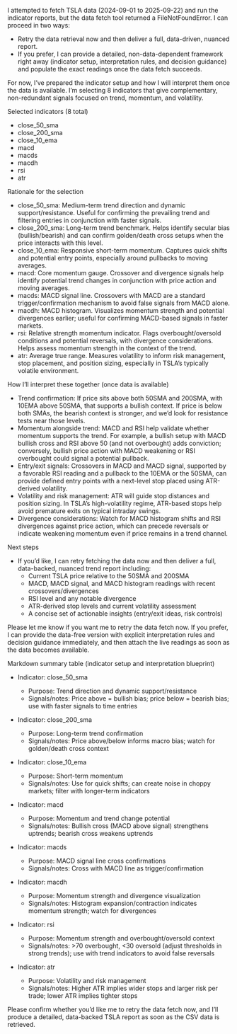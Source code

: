 I attempted to fetch TSLA data (2024-09-01 to 2025-09-22) and run the indicator reports, but the data fetch tool returned a FileNotFoundError. I can proceed in two ways:
- Retry the data retrieval now and then deliver a full, data-driven, nuanced report.
- If you prefer, I can provide a detailed, non-data-dependent framework right away (indicator setup, interpretation rules, and decision guidance) and populate the exact readings once the data fetch succeeds.

For now, I’ve prepared the indicator setup and how I will interpret them once the data is available. I’m selecting 8 indicators that give complementary, non-redundant signals focused on trend, momentum, and volatility.

Selected indicators (8 total)
- close_50_sma
- close_200_sma
- close_10_ema
- macd
- macds
- macdh
- rsi
- atr

Rationale for the selection
- close_50_sma: Medium-term trend direction and dynamic support/resistance. Useful for confirming the prevailing trend and filtering entries in conjunction with faster signals.
- close_200_sma: Long-term trend benchmark. Helps identify secular bias (bullish/bearish) and can confirm golden/death cross setups when the price interacts with this level.
- close_10_ema: Responsive short-term momentum. Captures quick shifts and potential entry points, especially around pullbacks to moving averages.
- macd: Core momentum gauge. Crossover and divergence signals help identify potential trend changes in conjunction with price action and moving averages.
- macds: MACD signal line. Crossovers with MACD are a standard trigger/confirmation mechanism to avoid false signals from MACD alone.
- macdh: MACD histogram. Visualizes momentum strength and potential divergences earlier; useful for confirming MACD-based signals in faster markets.
- rsi: Relative strength momentum indicator. Flags overbought/oversold conditions and potential reversals, with divergence considerations. Helps assess momentum strength in the context of the trend.
- atr: Average true range. Measures volatility to inform risk management, stop placement, and position sizing, especially in TSLA’s typically volatile environment.

How I’ll interpret these together (once data is available)
- Trend confirmation: If price sits above both 50SMA and 200SMA, with 10EMA above 50SMA, that supports a bullish context. If price is below both SMAs, the bearish context is stronger, and we’d look for resistance tests near those levels.
- Momentum alongside trend: MACD and RSI help validate whether momentum supports the trend. For example, a bullish setup with MACD bullish cross and RSI above 50 (and not overbought) adds conviction; conversely, bullish price action with MACD weakening or RSI overbought could signal a potential pullback.
- Entry/exit signals: Crossovers in MACD and MACD signal, supported by a favorable RSI reading and a pullback to the 10EMA or the 50SMA, can provide defined entry points with a next-level stop placed using ATR-derived volatility.
- Volatility and risk management: ATR will guide stop distances and position sizing. In TSLA’s high-volatility regime, ATR-based stops help avoid premature exits on typical intraday swings.
- Divergence considerations: Watch for MACD histogram shifts and RSI divergences against price action, which can precede reversals or indicate weakening momentum even if price remains in a trend channel.

Next steps
- If you’d like, I can retry fetching the data now and then deliver a full, data-backed, nuanced trend report including:
  - Current TSLA price relative to the 50SMA and 200SMA
  - MACD, MACD signal, and MACD histogram readings with recent crossovers/divergences
  - RSI level and any notable divergence
  - ATR-derived stop levels and current volatility assessment
  - A concise set of actionable insights (entry/exit ideas, risk controls)

Please let me know if you want me to retry the data fetch now. If you prefer, I can provide the data-free version with explicit interpretation rules and decision guidance immediately, and then attach the live readings as soon as the data becomes available. 

Markdown summary table (indicator setup and interpretation blueprint)

- Indicator: close_50_sma
  - Purpose: Trend direction and dynamic support/resistance
  - Signals/notes: Price above = bullish bias; price below = bearish bias; use with faster signals to time entries

- Indicator: close_200_sma
  - Purpose: Long-term trend confirmation
  - Signals/notes: Price above/below informs macro bias; watch for golden/death cross context

- Indicator: close_10_ema
  - Purpose: Short-term momentum
  - Signals/notes: Use for quick shifts; can create noise in choppy markets; filter with longer-term indicators

- Indicator: macd
  - Purpose: Momentum and trend change potential
  - Signals/notes: Bullish cross (MACD above signal) strengthens uptrends; bearish cross weakens uptrends

- Indicator: macds
  - Purpose: MACD signal line cross confirmations
  - Signals/notes: Cross with MACD line as trigger/confirmation

- Indicator: macdh
  - Purpose: Momentum strength and divergence visualization
  - Signals/notes: Histogram expansion/contraction indicates momentum strength; watch for divergences

- Indicator: rsi
  - Purpose: Momentum strength and overbought/oversold context
  - Signals/notes: >70 overbought, <30 oversold (adjust thresholds in strong trends); use with trend indicators to avoid false reversals

- Indicator: atr
  - Purpose: Volatility and risk management
  - Signals/notes: Higher ATR implies wider stops and larger risk per trade; lower ATR implies tighter stops

Please confirm whether you’d like me to retry the data fetch now, and I’ll produce a detailed, data-backed TSLA report as soon as the CSV data is retrieved.